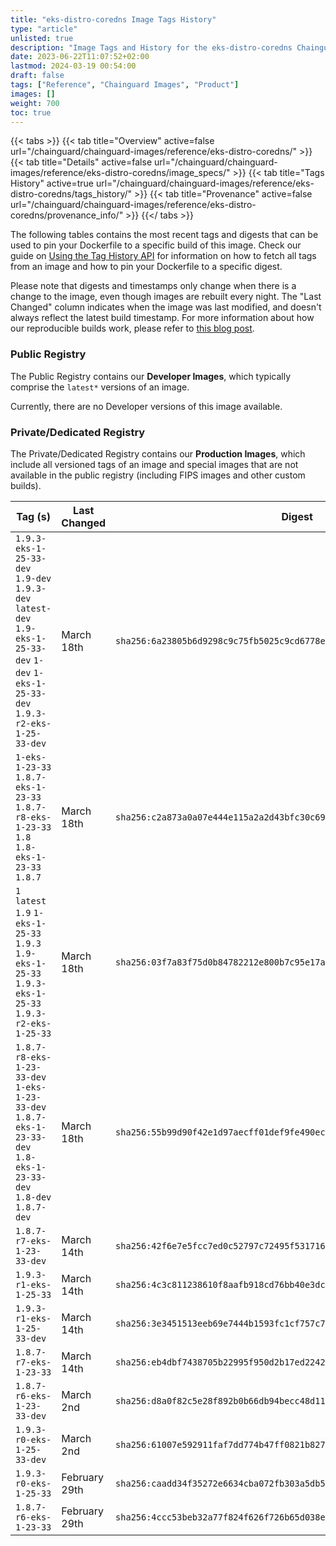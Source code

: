 ```yaml
---
title: "eks-distro-coredns Image Tags History"
type: "article"
unlisted: true
description: "Image Tags and History for the eks-distro-coredns Chainguard Image"
date: 2023-06-22T11:07:52+02:00
lastmod: 2024-03-19 00:54:00
draft: false
tags: ["Reference", "Chainguard Images", "Product"]
images: []
weight: 700
toc: true
---
```


{{< tabs >}}
{{< tab title="Overview" active=false url="/chainguard/chainguard-images/reference/eks-distro-coredns/" >}}
{{< tab title="Details" active=false url="/chainguard/chainguard-images/reference/eks-distro-coredns/image_specs/" >}}
{{< tab title="Tags History" active=true url="/chainguard/chainguard-images/reference/eks-distro-coredns/tags_history/" >}}
{{< tab title="Provenance" active=false url="/chainguard/chainguard-images/reference/eks-distro-coredns/provenance_info/" >}}
{{</ tabs >}}

The following tables contains the most recent tags and digests that can be used to pin your Dockerfile to a specific build of this image. Check our guide on [Using the Tag History API](/chainguard/chainguard-images/using-the-tag-history-api/) for information on how to fetch all tags from an image and how to pin your Dockerfile to a specific digest.

Please note that digests and timestamps only change when there is a change to the image, even though images are rebuilt every night. The "Last Changed" column indicates when the image was last modified, and doesn't always reflect the latest build timestamp. For more information about how our reproducible builds work, please refer to [this blog post](https://www.chainguard.dev/unchained/reproducing-chainguards-reproducible-image-builds).

### Public Registry
The Public Registry contains our **Developer Images**, which typically comprise the `latest*` versions of an image.

Currently, there are no Developer versions of this image available.

### Private/Dedicated Registry
The Private/Dedicated Registry contains our **Production Images**, which include all versioned tags of an image and special images that are not available in the public registry (including FIPS images and other custom builds).

| Tag (s)                                                                                                                                  | Last Changed  | Digest                                                                    |
|------------------------------------------------------------------------------------------------------------------------------------------|---------------|---------------------------------------------------------------------------|
|  `1.9.3-eks-1-25-33-dev` `1.9-dev` `1.9.3-dev` `latest-dev` `1.9-eks-1-25-33-dev` `1-dev` `1-eks-1-25-33-dev` `1.9.3-r2-eks-1-25-33-dev` | March 18th    | `sha256:6a23805b6d9298c9c75fb5025c9cd6778eaaff0aa3d2e2b0409461f7a1bd2aa1` |
|  `1-eks-1-23-33` `1.8.7-eks-1-23-33` `1.8.7-r8-eks-1-23-33` `1.8` `1.8-eks-1-23-33` `1.8.7`                                              | March 18th    | `sha256:c2a873a0a07e444e115a2a2d43bfc30c69a9021d6107ae096a0763c1a6ada37b` |
|  `1` `latest` `1.9` `1-eks-1-25-33` `1.9.3` `1.9-eks-1-25-33` `1.9.3-eks-1-25-33` `1.9.3-r2-eks-1-25-33`                                 | March 18th    | `sha256:03f7a83f75d0b84782212e800b7c95e17a6b71c16e36178fc216daee9b309ab9` |
|  `1.8.7-r8-eks-1-23-33-dev` `1-eks-1-23-33-dev` `1.8.7-eks-1-23-33-dev` `1.8-eks-1-23-33-dev` `1.8-dev` `1.8.7-dev`                      | March 18th    | `sha256:55b99d90f42e1d97aecff01def9fe490ec99e82f3b903b208eeabb405a624dd0` |
|  `1.8.7-r7-eks-1-23-33-dev`                                                                                                              | March 14th    | `sha256:42f6e7e5fcc7ed0c52797c72495f531716208af6913d7b893cb98f9aad0bfb8f` |
|  `1.9.3-r1-eks-1-25-33`                                                                                                                  | March 14th    | `sha256:4c3c811238610f8aafb918cd76bb40e3dc9eaa6d23417ad355f554ea4069036b` |
|  `1.9.3-r1-eks-1-25-33-dev`                                                                                                              | March 14th    | `sha256:3e3451513eeb69e7444b1593fc1cf757c7e5bf772e741d1526f95b93e816c93d` |
|  `1.8.7-r7-eks-1-23-33`                                                                                                                  | March 14th    | `sha256:eb4dbf7438705b22995f950d2b17ed2242510402f5da3233bbf7725be1d82076` |
|  `1.8.7-r6-eks-1-23-33-dev`                                                                                                              | March 2nd     | `sha256:d8a0f82c5e28f892b0b66db94becc48d118c3941c67d50341ab37460043f7e4f` |
|  `1.9.3-r0-eks-1-25-33-dev`                                                                                                              | March 2nd     | `sha256:61007e592911faf7dd774b47ff0821b8275b9896b6436eaecc8e2d4fee00e3c4` |
|  `1.9.3-r0-eks-1-25-33`                                                                                                                  | February 29th | `sha256:caadd34f35272e6634cba072fb303a5db59aa9d0900ab6bdc9430623b8254d8a` |
|  `1.8.7-r6-eks-1-23-33`                                                                                                                  | February 29th | `sha256:4ccc53beb32a77f824f626f726b65d038e5f65aca839a6c8070cb5a803ac215a` |

